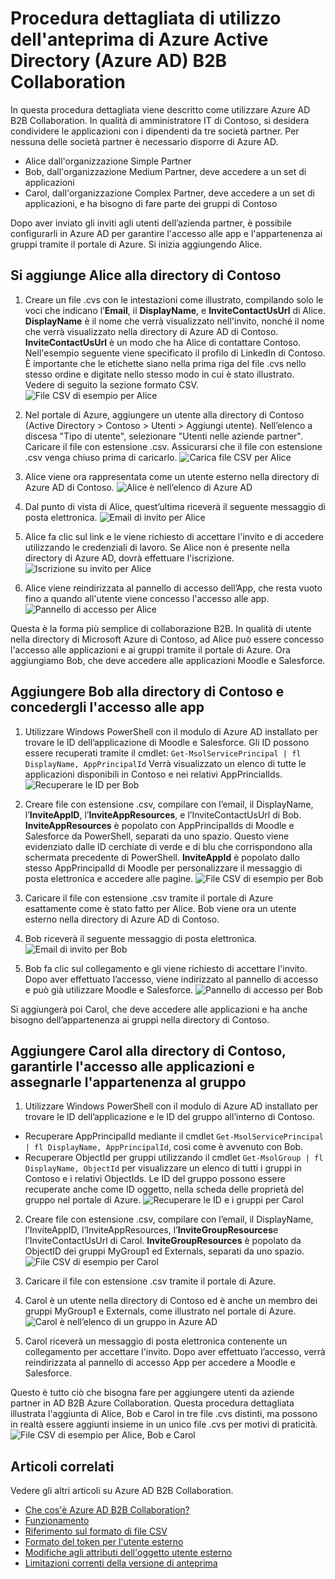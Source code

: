 <properties
   pageTitle="Procedura dettagliata di utilizzo dell'anteprima di Azure Active Directory B2B Collaboration| Microsoft Azure"
   description="Azure Active Directory B2B supporta le relazioni tra aziende abilitando i partner commerciali ad accedere in modo selettivo alle applicazioni aziendali"
   services="active-directory"
   authors="viv-liu"
   manager="cliffdi"
   editor=""
   tags=""/>

<tags
   ms.service="active-directory"
   ms.devlang="NA"
   ms.topic="article"
   ms.tgt_pltfrm="NA"
   ms.workload="identity"
   ms.date="10/27/2015"
   ms.author="viviali"/>

# Procedura dettagliata di utilizzo dell'anteprima di Azure Active Directory (Azure AD) B2B Collaboration
In questa procedura dettagliata viene descritto come utilizzare Azure AD B2B Collaboration. In qualità di amministratore IT di Contoso, si desidera condividere le applicazioni con i dipendenti da tre società partner. Per nessuna delle società partner è necessario disporre di Azure AD.

- Alice dall'organizzazione Simple Partner
- Bob, dall'organizzazione Medium Partner, deve accedere a un set di applicazioni
- Carol, dall'organizzazione Complex Partner, deve accedere a un set di applicazioni, e ha bisogno di fare parte dei gruppi di Contoso

Dopo aver inviato gli inviti agli utenti dell’azienda partner, è possibile configurarli in Azure AD per garantire l'accesso alle app e l'appartenenza ai gruppi tramite il portale di Azure. Si inizia aggiungendo Alice.

## Si aggiunge Alice alla directory di Contoso
1. Creare un file .cvs con le intestazioni come illustrato, compilando solo le voci che indicano l’**Email**, il **DisplayName**, e **InviteContactUsUrl** di Alice. **DisplayName** è il nome che verrà visualizzato nell'invito, nonché il nome che verrà visualizzato nella directory di Azure AD di Contoso. **InviteContactUsUrl** è un modo che ha Alice di contattare Contoso. Nell'esempio seguente viene specificato il profilo di LinkedIn di Contoso. È importante che le etichette siano nella prima riga del file .cvs nello stesso ordine e digitate nello stesso modo in cui è stato illustrato. Vedere di seguito la sezione formato CSV. ![File CSV di esempio per Alice](./media/active-directory-b2b-detailed-walkthrough/AliceCSV.png)

2. Nel portale di Azure, aggiungere un utente alla directory di Contoso (Active Directory > Contoso > Utenti > Aggiungi utente). Nell’elenco a discesa "Tipo di utente", selezionare "Utenti nelle aziende partner". Caricare il file con estensione .csv. Assicurarsi che il file con estensione .csv venga chiuso prima di caricarlo. ![Carica file CSV per Alice](./media/active-directory-b2b-detailed-walkthrough/AliceUpload.png)

3. Alice viene ora rappresentata come un utente esterno nella directory di Azure AD di Contoso. ![Alice è nell’elenco di Azure AD](./media/active-directory-b2b-detailed-walkthrough/AliceInAD.png)

4. Dal punto di vista di Alice, quest’ultima riceverà il seguente messaggio di posta elettronica. ![Email di invito per Alice](./media/active-directory-b2b-detailed-walkthrough/AliceEmail.png)

5. Alice fa clic sul link e le viene richiesto di accettare l'invito e di accedere utilizzando le credenziali di lavoro. Se Alice non è presente nella directory di Azure AD, dovrà effettuare l'iscrizione. ![Iscrizione su invito per Alice](./media/active-directory-b2b-detailed-walkthrough/AliceSignUp.png)

6. Alice viene reindirizzata al pannello di accesso dell’App, che resta vuoto fino a quando all'utente viene concesso l'accesso alle app. ![Pannello di accesso per Alice](./media/active-directory-b2b-detailed-walkthrough/AliceAccessPanel.png)

Questa è la forma più semplice di collaborazione B2B. In qualità di utente nella directory di Microsoft Azure di Contoso, ad Alice può essere concesso l'accesso alle applicazioni e ai gruppi tramite il portale di Azure. Ora aggiungiamo Bob, che deve accedere alle applicazioni Moodle e Salesforce.

## Aggiungere Bob alla directory di Contoso e concedergli l'accesso alle app
1. Utilizzare Windows PowerShell con il modulo di Azure AD installato per trovare le ID dell’applicazione di Moodle e Salesforce. Gli ID possono essere recuperati tramite il cmdlet: `Get-MsolServicePrincipal | fl DisplayName, AppPrincipalId` Verrà visualizzato un elenco di tutte le applicazioni disponibili in Contoso e nei relativi AppPrincialIds. ![Recuperare le ID per Bob](./media/active-directory-b2b-detailed-walkthrough/BobPowerShell.png)

2. Creare file con estensione .csv, compilare con l’email, il DisplayName, l’**InviteAppID**, l’**InviteAppResources**, e l’InviteContactUsUrl di Bob. **InviteAppResources** è popolato con AppPrincipalIds di Moodle e Salesforce da PowerShell, separati da uno spazio. Questo viene evidenziato dalle ID cerchiate di verde e di blu che corrispondono alla schermata precedente di PowerShell. **InviteAppId** è popolato dallo stesso AppPrincipalId di Moodle per personalizzare il messaggio di posta elettronica e accedere alle pagine. ![File CSV di esempio per Bob](./media/active-directory-b2b-detailed-walkthrough/BobCSV.png)

3. Caricare il file con estensione .csv tramite il portale di Azure esattamente come è stato fatto per Alice. Bob viene ora un utente esterno nella directory di Azure AD di Contoso.

4. Bob riceverà il seguente messaggio di posta elettronica. ![Email di invito per Bob](./media/active-directory-b2b-detailed-walkthrough/BobEmail.png)

5. Bob fa clic sul collegamento e gli viene richiesto di accettare l'invito. Dopo aver effettuato l’accesso, viene indirizzato al pannello di accesso e può già utilizzare Moodle e Salesforce. ![Pannello di accesso per Bob](./media/active-directory-b2b-detailed-walkthrough/BobAccessPanel.png)

Si aggiungerà poi Carol, che deve accedere alle applicazioni e ha anche bisogno dell’appartenenza ai gruppi nella directory di Contoso.

## Aggiungere Carol alla directory di Contoso, garantirle l'accesso alle applicazioni e assegnarle l'appartenenza al gruppo

1. Utilizzare Windows PowerShell con il modulo di Azure AD installato per trovare le ID dell’applicazione e le ID del gruppo all’interno di Contoso.
 - Recuperare AppPrincipalId mediante il cmdlet `Get-MsolServicePrincipal | fl DisplayName, AppPrincipalId`, così come è avvenuto con Bob.
 - Recuperare ObjectId per gruppi utilizzando il cmdlet `Get-MsolGroup | fl DisplayName, ObjectId` per visualizzare un elenco di tutti i gruppi in Contoso e i relativi ObjectIds. Le ID del gruppo possono essere recuperate anche come ID oggetto, nella scheda delle proprietà del gruppo nel portale di Azure. ![Recuperare le ID e i gruppi per Carol](./media/active-directory-b2b-detailed-walkthrough/CarolPowerShell.png)

2. Creare file con estensione .csv, compilare con l’email, il DisplayName, l’InviteAppID, l’InviteAppResources, l’**InviteGroupResources**e l’InviteContactUsUrl di Carol. **InviteGroupResources** è popolato da ObjectID dei gruppi MyGroup1 ed Externals, separati da uno spazio. ![File CSV di esempio per Carol](./media/active-directory-b2b-detailed-walkthrough/CarolCSV.png)

3. Caricare il file con estensione .csv tramite il portale di Azure.

4. Carol è un utente nella directory di Contoso ed è anche un membro dei gruppi MyGroup1 e Externals, come illustrato nel portale di Azure. ![Carol è nell’elenco di un gruppo in Azure AD](./media/active-directory-b2b-detailed-walkthrough/CarolGroup.png)

5. Carol riceverà un messaggio di posta elettronica contenente un collegamento per accettare l'invito. Dopo aver effettuato l’accesso, verrà reindirizzata al pannello di accesso App per accedere a Moodle e Salesforce.

Questo è tutto ciò che bisogna fare per aggiungere utenti da aziende partner in AD B2B Azure Collaboration. Questa procedura dettagliata illustrata l'aggiunta di Alice, Bob e Carol in tre file .cvs distinti, ma possono in realtà essere aggiunti insieme in un unico file .cvs per motivi di praticità. ![File CSV di esempio per Alice, Bob e Carol](./media/active-directory-b2b-detailed-walkthrough/CombinedCSV.png)

## Articoli correlati
Vedere gli altri articoli su Azure AD B2B Collaboration.

- [Che cos'è Azure AD B2B Collaboration?](active-directory-b2b-what-is-azure-ad-b2b.md)
- [Funzionamento](active-directory-b2b-how-it-works.md)
- [Riferimento sul formato di file CSV](active-directory-b2b-references-csv-file-format.md)
- [Formato del token per l'utente esterno](active-directory-b2b-references-external-user-token-format.md)
- [Modifiche agli attributi dell'oggetto utente esterno](active-directory-b2b-references-external-user-object-attribute-changes.md)
- [Limitazioni correnti della versione di anteprima](active-directory-b2b-current-preview-limitations.md)

<!---HONumber=Nov15_HO1-->
